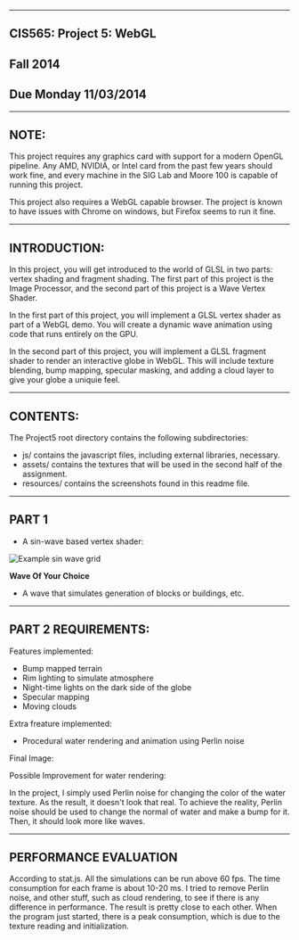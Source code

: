 ﻿-------------------------------------------------------------------------------
CIS565: Project 5: WebGL
-------------------------------------------------------------------------------
Fall 2014
-------------------------------------------------------------------------------
Due Monday 11/03/2014
-------------------------------------------------------------------------------

-------------------------------------------------------------------------------
NOTE:
-------------------------------------------------------------------------------
This project requires any graphics card with support for a modern OpenGL 
pipeline. Any AMD, NVIDIA, or Intel card from the past few years should work 
fine, and every machine in the SIG Lab and Moore 100 is capable of running 
this project.

This project also requires a WebGL capable browser. The project is known to 
have issues with Chrome on windows, but Firefox seems to run it fine.

-------------------------------------------------------------------------------
INTRODUCTION:
-------------------------------------------------------------------------------
In this project, you will get introduced to the world of GLSL in two parts: 
vertex shading and fragment shading. The first part of this project is the 
Image Processor, and the second part of this project is a Wave Vertex Shader.

In the first part of this project, you will implement a GLSL vertex shader as 
part of a WebGL demo. You will create a dynamic wave animation using code that 
runs entirely on the GPU.

In the second part of this project, you will implement a GLSL fragment shader
to render an interactive globe in WebGL. This will include texture blending,
bump mapping, specular masking, and adding a cloud layer to give your globe a 
uniquie feel.

-------------------------------------------------------------------------------
CONTENTS:
-------------------------------------------------------------------------------
The Project5 root directory contains the following subdirectories:
	
* js/ contains the javascript files, including external libraries, necessary.
* assets/ contains the textures that will be used in the second half of the
  assignment.
* resources/ contains the screenshots found in this readme file.

-------------------------------------------------------------------------------
PART 1 
-------------------------------------------------------------------------------

* A sin-wave based vertex shader:

![Example sin wave grid](resources/sinWaveGrid.png)


**Wave Of Your Choice**

* A wave that simulates generation of blocks or buildings, etc.




-------------------------------------------------------------------------------
PART 2 REQUIREMENTS:
-------------------------------------------------------------------------------

Features implemented:

* Bump mapped terrain
* Rim lighting to simulate atmosphere
* Night-time lights on the dark side of the globe
* Specular mapping
* Moving clouds

Extra freature implemented:

* Procedural water rendering and animation using Perlin noise 


Final Image:


Possible Improvement for water rendering:

In the project, I simply used Perlin noise for changing the color of the water texture. As the result, it doesn't look that real. To achieve the reality, Perlin noise should be used to change the normal of water and make a bump for it. Then, it should look more like waves. 

-------------------------------------------------------------------------------
PERFORMANCE EVALUATION
-------------------------------------------------------------------------------

According to stat.js. All the simulations can be run above 60 fps. The time consumption for each frame is about 10-20 ms. I tried to remove Perlin noise, and other stuff, such as cloud rendering, to see if there is any difference in performance. The result is pretty close to each other. When the program just started, there is a peak consumption, which is due to the texture reading and initialization. 


